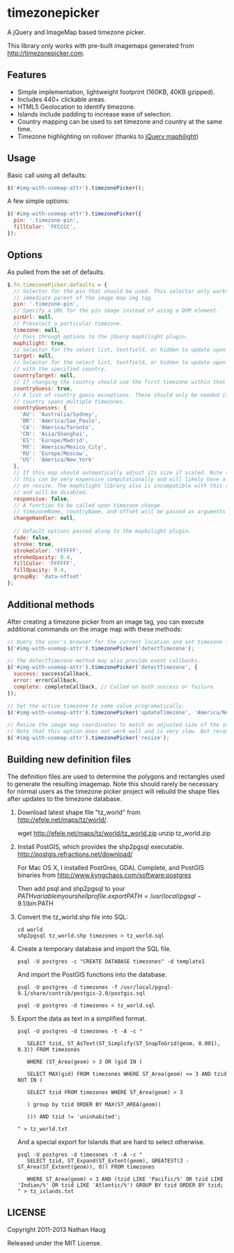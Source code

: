 timezonepicker
==============

A jQuery and ImageMap based timezone picker.

This library only works with pre-built imagemaps generated from
http://timezonepicker.com.

Features
--------

- Simple implementation, lightweight footprint (160KB, 40KB gzipped).
- Includes 440+ clickable areas.
- HTML5 Geolocation to identify timezone.
- Islands include padding to increase ease of selection.
- Country mapping can be used to set timezone and country at the same time.
- Timezone highlighting on rollover (thanks to [jQuery maphilight](http://davidlynch.org/projects/maphilight/docs/))

Usage
-----

Basic call using all defaults:
```javascript
$('#img-with-usemap-attr').timezonePicker();
```

A few simple options:
```javascript
$('#img-with-usemap-attr').timezonePicker({
  pin: '.timezone-pin',
  fillColor: 'FFCCCC',
});
```

Options
-------
As pulled from the set of defaults.

```javascript
$.fn.timezonePicker.defaults = {
  // Selector for the pin that should be used. This selector only works in the
  // immediate parent of the image map img tag.
  pin: '.timezone-pin',
  // Specify a URL for the pin image instead of using a DOM element.
  pinUrl: null,
  // Preselect a particular timezone.
  timezone: null,
  // Pass through options to the jQuery maphilight plugin.
  maphilight: true,
  // Selector for the select list, textfield, or hidden to update upon click.
  target: null,
  // Selector for the select list, textfield, or hidden to update upon click
  // with the specified country.
  countryTarget: null,
  // If changing the country should use the first timezone within that country.
  countryGuess: true,
  // A list of country guess exceptions. These should only be needed if a
  // country spans multiple timezones.
  countryGuesses: {
    'AU': 'Australia/Sydney',
    'BR': 'America/Sao_Paulo',
    'CA': 'America/Toronto',
    'CN': 'Asia/Shanghai',
    'ES': 'Europe/Madrid',
    'MX': 'America/Mexico_City',
    'RU': 'Europe/Moscow',
    'US': 'America/New_York'
  },
  // If this map should automatically adjust its size if scaled. Note that
  // this can be very expensive computationally and will likely have a delay
  // on resize. The maphilight library also is incompatible with this setting
  // and will be disabled.
  responsive: false,
  // A function to be called upon timezone change
  // timezoneName, countryName, and offset will be passed as arguments
  changeHandler: null,
  
  // Default options passed along to the maphilight plugin.
  fade: false,
  stroke: true,
  strokeColor: 'FFFFFF',
  strokeOpacity: 0.4,
  fillColor: 'FFFFFF',
  fillOpacity: 0.4,
  groupBy: 'data-offset'
};
```

Additional methods
------------------
After creating a timezone picker from an image tag, you can execute additional
commands on the image map with these methods:

```javascript
// Query the user's browser for the current location and set timezone from that.
$('#img-with-usemap-attr').timezonePicker('detectTimezone');

// The detectTimezone method may also provide event callbacks.
$('#img-with-usemap-attr').timezonePicker('detectTimezone', {
  success: successCallback,
  error: errorCallback,
  complete: completeCallback, // Called on both success or failure.
});

// Set the active timezone to some value programatically.
$('#img-with-usemap-attr').timezonePicker('updateTimezone', 'America/New_York');

// Resize the image map coordinates to match an adjusted size of the image.
// Note that this option does not work well and is very slow. Not recommended.
$('#img-with-usemap-attr').timezonePicker('resize');
```

Building new definition files
-----------------------------

The definition files are used to determine the polygons and rectangles used to
generate the resulting imagemap. Note this should rarely be necessary for normal
users as the timezone picker project will rebuild the shape files after updates
to the timezone database.

1. Download latest shape file "tz_world" from
   http://efele.net/maps/tz/world/.

   wget http://efele.net/maps/tz/world/tz_world.zip
   unzip tz_world.zip

2. Install PostGIS, which provides the shp2pgsql executable.
   http://postgis.refractions.net/download/

   For Mac OS X, I installed PostGres, GDAL Complete, and PostGIS binaries from
   http://www.kyngchaos.com/software:postgres

   Then add psql and shp2pgsql to your $PATH variable in your shell profile.
   export PATH=/usr/local/pgsql-9.1/bin:$PATH

3. Convert the tz_world.shp file into SQL:

   ```
   cd world
   shp2pgsql tz_world.shp timezones > tz_world.sql
   ```

4. Create a temporary database and import the SQL file.

   ```
   psql -U postgres -c "CREATE DATABASE timezones" -d template1
   ```

   And import the PostGIS functions into the database.

   ```
   psql -U postgres -d timezones -f /usr/local/pgsql-9.1/share/contrib/postgis-2.0/postgis.sql

   psql -U postgres -d timezones < tz_world.sql
   ```

5. Export the data as text in a simplified format.

   ```
   psql -U postgres -d timezones -t -A -c "

      SELECT tzid, ST_AsText(ST_Simplify(ST_SnapToGrid(geom, 0.001), 0.3)) FROM timezones 

      WHERE (ST_Area(geom) > 3 OR (gid IN (

      SELECT MAX(gid) FROM timezones WHERE ST_Area(geom) <= 3 AND tzid NOT IN (

      SELECT tzid FROM timezones WHERE ST_Area(geom) > 3

      ) group by tzid ORDER BY MAX(ST_AREA(geom))

      ))) AND tzid != 'uninhabited';

   " > tz_world.txt
   ```

   And a special export for Islands that are hard to select otherwise.

   ```
   psql -U postgres -d timezones -t -A -c "
      SELECT tzid, ST_Expand(ST_Extent(geom), GREATEST(3 - ST_Area(ST_Extent(geom)), 0)) FROM timezones

      WHERE ST_Area(geom) < 3 AND (tzid LIKE 'Pacific/%' OR tzid LIKE 'Indian/%' OR tzid LIKE 'Atlantic/%') GROUP BY tzid ORDER BY tzid;
   " > tz_islands.txt
   ```

LICENSE
---------

Copyright 2011-2013 Nathan Haug

Released under the MIT License.

